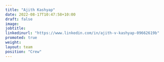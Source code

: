 ```yaml
---
title: "Ajith Kashyap"
date: 2022-08-17T10:47:58+10:00
draft: false
image: 
jobtitle: 
linkedinurl: "https://www.linkedin.com/in/ajith-v-kashyap-09662619b"
promoted: true
weight: 
layout: team
position: "Crew"
---
```


